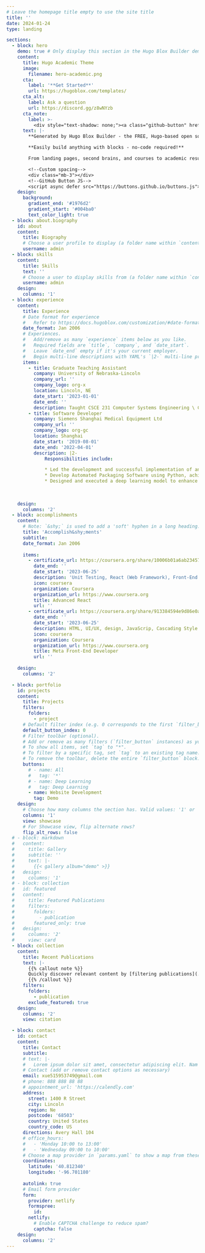 ```yaml
---
# Leave the homepage title empty to use the site title
title: ''
date: 2024-01-24
type: landing

sections:
  - block: hero
    demo: true # Only display this section in the Hugo Blox Builder demo site
    content:
      title: Hugo Academic Theme
      image:
        filename: hero-academic.png
      cta:
        label: '**Get Started**'
        url: https://hugoblox.com/templates/
      cta_alt:
        label: Ask a question
        url: https://discord.gg/z8wNYzb
      cta_note:
        label: >-
          <div style="text-shadow: none;"><a class="github-button" href="https://github.com/HugoBlox/hugo-blox-builder" data-icon="octicon-star" data-size="large" data-show-count="true" aria-label="Star">Star Hugo Blox Builder</a></div><div style="text-shadow: none;"><a class="github-button" href="https://github.com/HugoBlox/theme-academic-cv" data-icon="octicon-star" data-size="large" data-show-count="true" aria-label="Star">Star the Academic template</a></div>
      text: |-
        **Generated by Hugo Blox Builder - the FREE, Hugo-based open source website builder trusted by 500,000+ sites.**

        **Easily build anything with blocks - no-code required!**

        From landing pages, second brains, and courses to academic resumés, conferences, and tech blogs.

        <!--Custom spacing-->
        <div class="mb-3"></div>
        <!--GitHub Button JS-->
        <script async defer src="https://buttons.github.io/buttons.js"></script>
    design:
      background:
        gradient_end: '#1976d2'
        gradient_start: '#004ba0'
        text_color_light: true
  - block: about.biography
    id: about
    content:
      title: Biography
      # Choose a user profile to display (a folder name within `content/authors/`)
      username: admin
  - block: skills
    content:
      title: Skills
      text: ''
      # Choose a user to display skills from (a folder name within `content/authors/`)
      username: admin
    design:
      columns: '1'
  - block: experience
    content:
      title: Experience
      # Date format for experience
      #   Refer to https://docs.hugoblox.com/customization/#date-format
      date_format: Jan 2006
      # Experiences.
      #   Add/remove as many `experience` items below as you like.
      #   Required fields are `title`, `company`, and `date_start`.
      #   Leave `date_end` empty if it's your current employer.
      #   Begin multi-line descriptions with YAML's `|2-` multi-line prefix.
      items:
        - title: Graduate Teaching Assistant
          company: University of Nebraska-Lincoln
          company_url: ''
          company_logo: org-x
          location: Lincoln, NE
          date_start: '2023-01-01'
          date_end: ''
          description: Taught CSCE 231 Computer Systems Engineering \ CSCE 432/832 - Design and Analysis of Algorithms \ CSCE 464/864 - Internet Systems and Programming
        - title: Software Developer
          company: Siemens Shanghai Medical Equipment Ltd
          company_url: ''
          company_logo: org-gc
          location: Shanghai
          date_start: '2019-08-01'
          date_end: '2022-04-01'
          description: |2-
              Responsibilities include:

              * Led the development and successful implementation of an innovative user interface using HTML5 + CSS, integrated with the Tobii API. This work facilitated contactless operation in a laboratory setting and introduced a new standard for user interaction in scientific environments.
              * Develop Automated Packaging Software using Python, achieving a 90% reduction in software packaging and release time, significantly improving the department’s workflow.
              * Designed and executed a deep learning model to enhance the quality of medical images. This model, when integrated into the mobile C-arm pipeline, resulted in a 20% improvement in image quality, contributing to intra-procedural confidence during embolizations.
              
            
        
    design:
      columns: '2'
  - block: accomplishments
    content:
      # Note: `&shy;` is used to add a 'soft' hyphen in a long heading.
      title: 'Accomplish&shy;ments'
      subtitle:
      date_format: Jan 2006
   
      items:
        - certificate_url: https://coursera.org/share/10006b01a6ab234577704a33f6df96b5
          date_end: ''
          date_start: '2023-06-25'
          description: 'Unit Testing, React (Web Framework), Front-End Web Development'
          icon: coursera
          organization: Coursera
          organization_url: https://www.coursera.org
          title: Advanced React
          url: ''
        - certificate_url: https://coursera.org/share/913384594e9d86e0abddf4a56682a414
          date_end: ''
          date_start: '2023-06-25'
          description: HTML, UI/UX, design, JavaScrip, Cascading Style Sheets (CSS), React
          icon: coursera
          organization: Coursera
          organization_url: https://www.coursera.org
          title: Meta Front-End Developer
          url: ''
     
    design:
      columns: '2'

  - block: portfolio
    id: projects
    content:
      title: Projects
      filters:
        folders:
          - project
      # Default filter index (e.g. 0 corresponds to the first `filter_button` instance below).
      default_button_index: 0
      # Filter toolbar (optional).
      # Add or remove as many filters (`filter_button` instances) as you like.
      # To show all items, set `tag` to "*".
      # To filter by a specific tag, set `tag` to an existing tag name.
      # To remove the toolbar, delete the entire `filter_button` block.
      buttons:
        # - name: All
        #   tag: '*'
        # - name: Deep Learning
        #   tag: Deep Learning
        - name: Website Development
          tag: Demo
    design:
      # Choose how many columns the section has. Valid values: '1' or '2'.
      columns: '1'
      view: showcase
      # For Showcase view, flip alternate rows?
      flip_alt_rows: false
  # - block: markdown
  #   content:
  #     title: Gallery
  #     subtitle: ''
  #     text: |-
  #       {{< gallery album="demo" >}}
  #   design:
  #     columns: '1'
  # - block: collection
  #   id: featured
  #   content:
  #     title: Featured Publications
  #     filters:
  #       folders:
  #         - publication
  #       featured_only: true
  #   design:
  #     columns: '2'
  #     view: card
  - block: collection
    content:
      title: Recent Publications
      text: |-
        {{% callout note %}}
        Quickly discover relevant content by [filtering publications](./publication/).
        {{% /callout %}}
      filters:
        folders:
          - publication
        exclude_featured: true
    design:
      columns: '2'
      view: citation

  - block: contact
    id: contact
    content:
      title: Contact
      subtitle:
      # text: |-
      #   Lorem ipsum dolor sit amet, consectetur adipiscing elit. Nam mi diam, venenatis ut magna et, vehicula efficitur enim.
      # Contact (add or remove contact options as necessary)
      email: xue515953749@gmail.com
      # phone: 888 888 88 88
      # appointment_url: 'https://calendly.com'
      address:
        street: 1400 R Street
        city: Lincoln
        region: Ne
        postcode: '68503'
        country: United States
        country_code: US
      directions: Avery Hall 104
      # office_hours:
      #   - 'Monday 10:00 to 13:00'
      #   - 'Wednesday 09:00 to 10:00'
      # Choose a map provider in `params.yaml` to show a map from these coordinates
      coordinates:
        latitude: '40.812340'
        longitude: '-96.701180'  
     
      autolink: true
      # Email form provider
      form:
        provider: netlify
        formspree:
          id:
        netlify:
          # Enable CAPTCHA challenge to reduce spam?
          captcha: false
    design:
      columns: '2'
---
```

